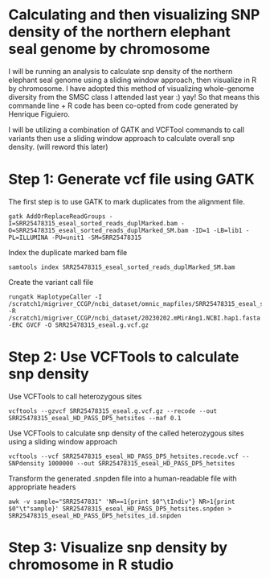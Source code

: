# Calculating and then visualizing SNP density of the northern elephant seal genome by chromosome 
I will be running an analysis to calculate snp density of the northern elephant seal genome using a sliding window approach, then visualize in R by chromosome. I have adopted this method of visualizing whole-genome diversity from the SMSC class I attended last year :) yay! So that means this commande line + R code has been co-opted from code generated by Henrique Figuiero. 

I will be utilizing a combination of GATK and VCFTool commands to call variants then use a sliding window approach to calculate overall snp density. (will reword this later) 

# Step 1: Generate vcf file using GATK  

The first step is to use GATK to mark duplicates from the alignment file. 

    gatk AddOrReplaceReadGroups -I=SRR25478315_eseal_sorted_reads_duplMarked.bam -O=SRR25478315_eseal_sorted_reads_duplMarked_SM.bam -ID=1 -LB=lib1 -PL=ILLUMINA -PU=unit1 -SM=SRR25478315

Index the duplicate marked bam file 

    samtools index SRR25478315_eseal_sorted_reads_duplMarked_SM.bam
    
Create the variant call file 

    rungatk HaplotypeCaller -I /scratch1/migriver_CCGP/ncbi_dataset/omnic_mapfiles/SRR25478315_eseal_sorted_reads_duplMarked_SM.bam -R /scratch1/migriver_CCGP/ncbi_dataset/20230202.mMirAng1.NCBI.hap1.fasta -ERC GVCF -O SRR25478315_eseal.g.vcf.gz

# Step 2: Use VCFTools to calculate snp density 

Use VCFTools to call heterozygous sites

    vcftools --gzvcf SRR25478315_eseal.g.vcf.gz --recode --out SRR25478315_eseal_HD_PASS_DP5_hetsites --maf 0.1

Use VCFTools to calculate snp density of the called heterozygous sites using a sliding window approach 

    vcftools --vcf SRR25478315_eseal_HD_PASS_DP5_hetsites.recode.vcf --SNPdensity 1000000 --out SRR25478315_eseal_HD_PASS_DP5_hetsites

Transform the generated .snpden file into a human-readable file with appropriate headers 

    awk -v sample="SRR2547831" 'NR==1{print $0"\tIndiv"} NR>1{print $0"\t"sample}' SRR25478315_eseal_HD_PASS_DP5_hetsites.snpden > SRR25478315_eseal_HD_PASS_DP5_hetsites_id.snpden

# Step 3: Visualize snp density by chromosome in R studio 


